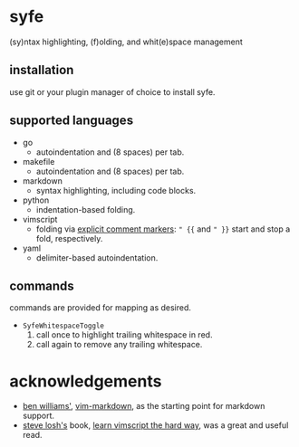 syfe
====

(sy)ntax highlighting, (f)olding, and whit(e)space management

## installation

use git or your plugin manager of choice to install syfe.

## supported languages

* go
    * autoindentation and (8 spaces) per tab.
* makefile
    * autoindentation and (8 spaces) per tab.
* markdown
    * syntax highlighting, including code blocks.
* python
    * indentation-based folding.
* vimscript
    * folding via [explicit comment markers](https://learnvimscriptthehardway.stevelosh.com/chapters/18.html#grouping): `" {{` and `" }}` start and stop a fold, respectively.
* yaml
    * delimiter-based autoindentation.

## commands

commands are provided for mapping as desired.

* `SyfeWhitespaceToggle`
    1. call once to highlight trailing whitespace in red.
    1. call again to remove any trailing whitespace.

# acknowledgements

* [ben williams'](https://plasticboy.com/), [vim-markdown](https://github.com/plasticboy/vim-markdown), as the starting point for markdown support.
* [steve losh's](https://stevelosh.com/) book, [learn vimscript the hard way](https://learnvimscriptthehardway.stevelosh.com/), was a great and useful read.
